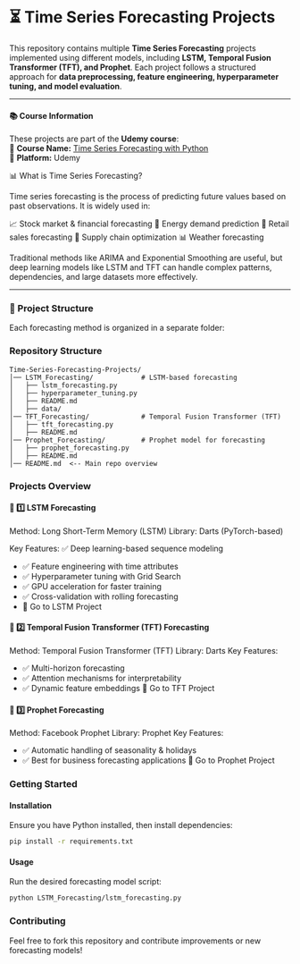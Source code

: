 
# ⏳ Time Series Forecasting Projects  

This repository contains multiple **Time Series Forecasting** projects implemented using different models, including **LSTM, Temporal Fusion Transformer (TFT), and Prophet**. Each project follows a structured approach for **data preprocessing, feature engineering, hyperparameter tuning, and model evaluation**.  

---

#### 📚 Course Information  
These projects are part of the **Udemy course**:  
📌 **Course Name:** [Time Series Forecasting with Python](https://www.udemy.com/course/forecasting-python/learn/lecture/45931761?start=510#questions)  
📌 **Platform:** Udemy  

📊 What is Time Series Forecasting?

Time series forecasting is the process of predicting future values based on past observations. It is widely used in:

📈 Stock market & financial forecasting
🔋 Energy demand prediction
🛒 Retail sales forecasting
🚛 Supply chain optimization
📊 Weather forecasting


Traditional methods like ARIMA and Exponential Smoothing are useful, but deep learning models like LSTM and TFT can handle complex patterns, dependencies, and large datasets more effectively.


---

### 📂 Project Structure  

Each forecasting method is organized in a separate folder:  

### Repository Structure

```plaintext
Time-Series-Forecasting-Projects/
│── LSTM_Forecasting/            # LSTM-based forecasting
│   ├── lstm_forecasting.py
│   ├── hyperparameter_tuning.py
│   ├── README.md
│   ├── data/
│── TFT_Forecasting/             # Temporal Fusion Transformer (TFT)
│   ├── tft_forecasting.py
│   ├── README.md
│── Prophet_Forecasting/         # Prophet model for forecasting
│   ├── prophet_forecasting.py
│   ├── README.md
│── README.md  <-- Main repo overview
```

### Projects Overview

#### 📌 1️⃣ LSTM Forecasting
Method: Long Short-Term Memory (LSTM)
Library: Darts (PyTorch-based)

Key Features: ✅ Deep learning-based sequence modeling
* ✅ Feature engineering with time attributes
* ✅ Hyperparameter tuning with Grid Search
* ✅ GPU acceleration for faster training
* ✅ Cross-validation with rolling forecasting
* 📂 Go to LSTM Project

#### 📌 2️⃣ Temporal Fusion Transformer (TFT) Forecasting
Method: Temporal Fusion Transformer (TFT)
Library: Darts
Key Features: 
* ✅ Multi-horizon forecasting
* ✅ Attention mechanisms for interpretability
* ✅ Dynamic feature embeddings
📂 Go to TFT Project

#### 📌 3️⃣ Prophet Forecasting
Method: Facebook Prophet
Library: Prophet
Key Features: 
* ✅ Automatic handling of seasonality & holidays
* ✅ Best for business forecasting applications
📂 Go to Prophet Project

### Getting Started

#### Installation
Ensure you have Python installed, then install dependencies:
```bash
pip install -r requirements.txt
```

#### Usage
Run the desired forecasting model script:
```bash
python LSTM_Forecasting/lstm_forecasting.py
```

### Contributing
Feel free to fork this repository and contribute improvements or new forecasting models!








